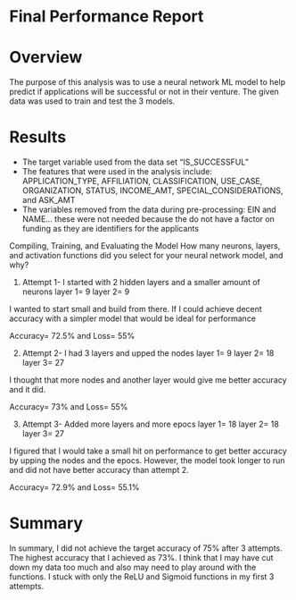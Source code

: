 # Final Performance Report 

# Overview
The purpose of this analysis was to use a neural network ML model to help predict if applications will be successful or not in their venture.
The given data was used to train and test the 3 models. 

# Results
- The target variable used from the data set “IS_SUCCESSFUL”
- The features that were used in the analysis include: APPLICATION_TYPE, AFFILIATION, CLASSIFICATION, USE_CASE, ORGANIZATION, STATUS, INCOME_AMT, SPECIAL_CONSIDERATIONS, and ASK_AMT
- The variables removed from the data during pre-processing: EIN and NAME… these were not needed because the do not have a factor on funding as they are identifiers for the applicants

Compiling, Training, and Evaluating the Model
How many neurons, layers, and activation functions did you select for your neural network model, and why?

1. Attempt 1- I started with 2 hidden layers and a smaller amount of neurons
layer 1= 9
layer 2= 9

I wanted to start small and build from there. If I could achieve decent accuracy with a simpler model that would be ideal for performance

Accuracy= 72.5% and Loss= 55%

2. Attempt 2- I had 3 layers and upped the nodes 
layer 1= 9
layer 2= 18
layer 3= 27

I thought that more nodes and another layer would give me better accuracy and it did. 

Accuracy= 73% and Loss= 55%

3. Attempt 3- Added more layers and more epocs
layer 1= 18
layer 2= 18
layer 3= 27

I figured that I would take a small hit on performance to get better accuracy by upping the nodes and the epocs. However, the model took longer to run and did not have better accuracy than attempt 2.

Accuracy= 72.9% and Loss= 55.1%


# Summary
In summary, I did not achieve the target accuracy of 75% after 3 attempts. The highest accuracy that I achieved as 73%. I think that I may have cut down my data too much and also may
need to play around with the functions. I stuck with only the ReLU and Sigmoid functions in my first 3 attempts.   
